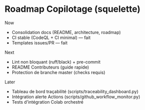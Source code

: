 # Roadmap Copilotage (squelette)

Now
- Consolidation docs (README, architecture, roadmap)
- CI stable (CodeQL + CI minimal) — fait
- Templates issues/PR — fait

Next
- Lint non bloquant (ruff/black) + pre-commit
- README Contributeurs (guide rapide)
- Protection de branche master (checks requis)

Later
- Tableau de bord traçabilité (scripts/traceability_dashboard.py)
- Intégration alerte Actions (scripts/github_workflow_monitor.py)
- Tests d’intégration Colab orchestré